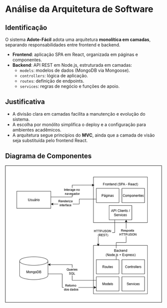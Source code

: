 # Análise da Arquitetura de Software

## Identificação
O sistema **Adote-Fácil** adota uma arquitetura **monolítica em camadas**, 
separando responsabilidades entre frontend e backend.

- **Frontend**: aplicação SPA em React, organizada em páginas e componentes.
- **Backend**: API REST em Node.js, estruturada em camadas:
  - `models`: modelos de dados (MongoDB via Mongoose).
  - `controllers`: lógica de aplicação.
  - `routes`: definição de endpoints.
  - `services`: regras de negócio e funções de apoio.

## Justificativa
- A divisão clara em camadas facilita a manutenção e evolução do sistema.
- A escolha por monólito simplifica o deploy e a configuração para ambientes acadêmicos.
- A arquitetura segue princípios do **MVC**, ainda que a camada de visão seja substituída pelo frontend React.

## Diagrama de Componentes
![Diagrama da Arquitetura](img/arquitetura.png)